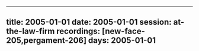 
---
title: 2005-01-01
date:  2005-01-01
session: at-the-law-firm
recordings: [new-face-205,pergament-206]
days: 2005-01-01
---
